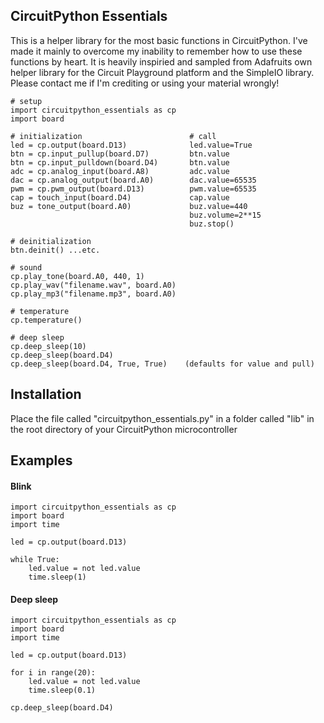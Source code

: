 ## CircuitPython Essentials 

This is a helper library for the most basic functions in CircuitPython. I've made it mainly to overcome my inability to remember how to use these functions by heart. It is heavily inspiried and sampled from Adafruits own helper library for the Circuit Playground platform and the SimpleIO library. Please contact me if I'm crediting or using your material wrongly!

```
# setup
import circuitpython_essentials as cp
import board

# initialization                        # call
led = cp.output(board.D13)              led.value=True
btn = cp.input_pullup(board.D7)         btn.value
btn = cp.input_pulldown(board.D4)       btn.value
adc = cp.analog_input(board.A8)         adc.value
dac = cp.analog_output(board.A0)        dac.value=65535
pwm = cp.pwm_output(board.D13)          pwm.value=65535
cap = touch_input(board.D4)             cap.value
buz = tone_output(board.A0)             buz.value=440
                                        buz.volume=2**15
                                        buz.stop()

# deinitialization
btn.deinit() ...etc.

# sound
cp.play_tone(board.A0, 440, 1)         
cp.play_wav("filename.wav", board.A0)   
cp.play_mp3("filename.mp3", board.A0)             

# temperature
cp.temperature()

# deep sleep
cp.deep_sleep(10)
cp.deep_sleep(board.D4)
cp.deep_sleep(board.D4, True, True)    (defaults for value and pull)
```

## Installation
Place the file called "circuitpython_essentials.py" in a folder called "lib" in the root directory of your CircuitPython microcontroller

## Examples

#### Blink
```
import circuitpython_essentials as cp
import board
import time

led = cp.output(board.D13)

while True:
    led.value = not led.value
    time.sleep(1)
 ```

#### Deep sleep
```
import circuitpython_essentials as cp
import board
import time

led = cp.output(board.D13)

for i in range(20):
    led.value = not led.value
    time.sleep(0.1)
    
cp.deep_sleep(board.D4)     
```
